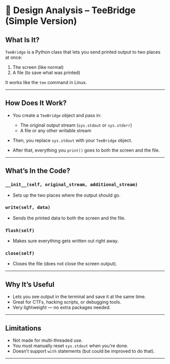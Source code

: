 # 📄 Design Analysis – TeeBridge (Simple Version)

## What Is It?

`TeeBridge` is a Python class that lets you send printed output to two places at once:
1. The screen (like normal)
2. A file (to save what was printed)

It works like the `tee` command in Linux.

---

## How Does It Work?

- You create a `TeeBridge` object and pass in:
  - The original output stream (`sys.stdout` or `sys.stderr`)
  - A file or any other writable stream

- Then, you replace `sys.stdout` with your `TeeBridge` object.
- After that, everything you `print()` goes to both the screen and the file.

---

## What’s In the Code?

### `__init__(self, original_stream, additional_stream)`
- Sets up the two places where the output should go.

### `write(self, data)`
- Sends the printed data to both the screen and the file.

### `flush(self)`
- Makes sure everything gets written out right away.

### `close(self)`
- Closes the file (does not close the screen output).

---

## Why It’s Useful

- Lets you see output in the terminal and save it at the same time.
- Great for CTFs, hacking scripts, or debugging tools.
- Very lightweight — no extra packages needed.

---

## Limitations

- Not made for multi-threaded use.
- You must manually reset `sys.stdout` when you're done.
- Doesn’t support `with` statements (but could be improved to do that).

---
